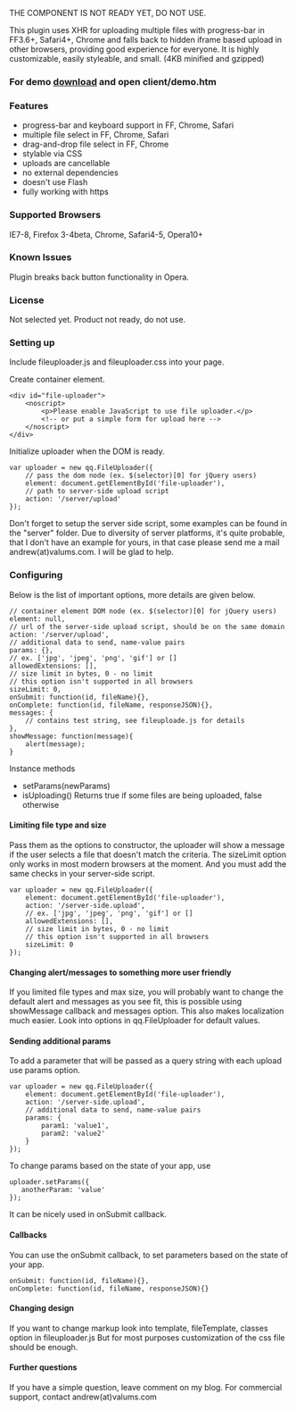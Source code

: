 THE COMPONENT IS NOT READY YET, DO NOT USE.

This plugin uses XHR for uploading multiple files with progress-bar in FF3.6+, Safari4+,
Chrome and falls back to hidden iframe based upload in other browsers,
providing good experience for everyone. It is highly customizable, easily styleable,
and small. (4KB minified and gzipped)

### For demo <a href="http://github.com/valums/file-uploader/zipball/test">download</a> and open client/demo.htm ###

### Features ###
* progress-bar and keyboard support in FF, Chrome, Safari
* multiple file select in FF, Chrome, Safari
* drag-and-drop file select in FF, Chrome
* stylable via CSS
* uploads are cancellable
* no external dependencies
* doesn't use Flash
* fully working with https

### Supported Browsers ###
IE7-8, Firefox 3-4beta, Chrome, Safari4-5, Opera10+

### Known Issues ###
Plugin breaks back button functionality in Opera.

### License ###
Not selected yet. Product not ready, do not use.
	
### Setting up ###

Include fileuploader.js and fileuploader.css into your page.

Create container element.

    <div id="file-uploader">       
        <noscript>          
            <p>Please enable JavaScript to use file uploader.</p>
            <!-- or put a simple form for upload here -->
        </noscript>         
    </div>
    
Initialize uploader when the DOM is ready.

    var uploader = new qq.FileUploader({
        // pass the dom node (ex. $(selector)[0] for jQuery users)
        element: document.getElementById('file-uploader'),
        // path to server-side upload script
        action: '/server/upload'
    });

Don't forget to setup the server side script, some examples can be found in the "server" folder.
Due to diversity of server platforms, it's quite probable, that I don't have an example for
yours, in that case please send me a mail andrew(at)valums.com. I will be glad to help.

### Configuring ###

Below is the list of important options, more details are given below. 

    // container element DOM node (ex. $(selector)[0] for jQuery users)
    element: null,
    // url of the server-side upload script, should be on the same domain
    action: '/server/upload',
    // additional data to send, name-value pairs
    params: {},
    // ex. ['jpg', 'jpeg', 'png', 'gif'] or []
    allowedExtensions: [],        
    // size limit in bytes, 0 - no limit
    // this option isn't supported in all browsers
    sizeLimit: 0,
    onSubmit: function(id, fileName){},
    onComplete: function(id, fileName, responseJSON){},
    messages: {
        // contains test string, see fileuploade.js for details            
    },
    showMessage: function(message){
        alert(message);
    }        

Instance methods

* setParams(newParams)        
* isUploading() Returns true if some files are being uploaded, false otherwise 

#### Limiting file type and size ####

Pass them as the options to constructor, the uploader will show a message if the 
user selects a file that doesn't match the criteria. The sizeLimit option only works
in most modern browsers at the moment. And you must add the same checks in your server-side
script.

    var uploader = new qq.FileUploader({
        element: document.getElementById('file-uploader'),
        action: '/server-side.upload',
        // ex. ['jpg', 'jpeg', 'png', 'gif'] or []
        allowedExtensions: [],        
        // size limit in bytes, 0 - no limit
        // this option isn't supported in all browsers
        sizeLimit: 0        
    });

#### Changing alert/messages to something more user friendly ####

If you limited file types and max size, you will probably want to change the default alert and
messages as you see fit, this is possible using showMessage callback and messages option.
This also makes localization much easier. Look into options in qq.FileUploader for default values.

#### Sending additional params ####

To add a parameter that will be passed as a query string with each upload use params option. 

    var uploader = new qq.FileUploader({
        element: document.getElementById('file-uploader'),
        action: '/server-side.upload',
        // additional data to send, name-value pairs
        params: {
            param1: 'value1',
            param2: 'value2'
        }
    });

To change params based on the state of your app, use 
    
    uploader.setParams({
       anotherParam: 'value' 
    });

It can be nicely used in onSubmit callback.

#### Callbacks ####

You can use the onSubmit callback, to set parameters based on the state of your app.     
    
    onSubmit: function(id, fileName){},
    onComplete: function(id, fileName, responseJSON){}

#### Changing design ####

If you want to change markup look into template, fileTemplate, classes option in fileuploader.js
But for most purposes customization of the css file should be enough.
    
#### Further questions ####

If you have a simple question, leave comment on my blog. For commercial support, contact andrew(at)valums.com    